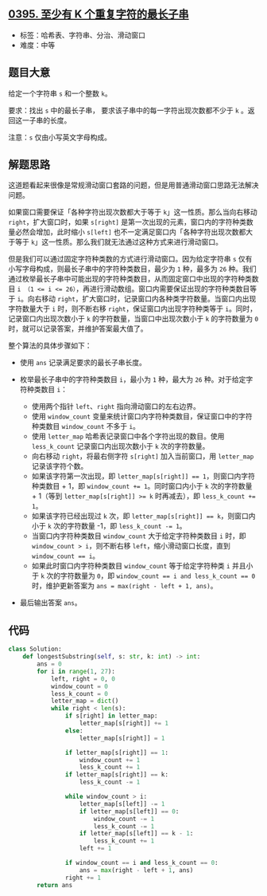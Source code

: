 ## [0395. 至少有 K 个重复字符的最长子串](https://leetcode-cn.com/problems/longest-substring-with-at-least-k-repeating-characters/)

- 标签：哈希表、字符串、分治、滑动窗口
- 难度：中等

## 题目大意

给定一个字符串 `s` 和一个整数 `k`。

要求：找出 `s` 中的最长子串， 要求该子串中的每一字符出现次数都不少于 `k` 。返回这一子串的长度。

注意：`s` 仅由小写英文字母构成。

## 解题思路

这道题看起来很像是常规滑动窗口套路的问题，但是用普通滑动窗口思路无法解决问题。

如果窗口需要保证「各种字符出现次数都大于等于 `k`」这一性质。那么当向右移动 `right`，扩大窗口时，如果 `s[right]` 是第一次出现的元素，窗口内的字符种类数量必然会增加，此时缩小 `s[left]` 也不一定满足窗口内「各种字符出现次数都大于等于 `k`」这一性质。那么我们就无法通过这种方式来进行滑动窗口。

但是我们可以通过固定字符种类数的方式进行滑动窗口。因为给定字符串 `s` 仅有小写字母构成，则最长子串中的字符种类数目，最少为 `1` 种，最多为 `26` 种。我们通过枚举最长子串中可能出现的字符种类数目，从而固定窗口中出现的字符种类数目 `i （1 <= i <= 26）`，再进行滑动数组。窗口内需要保证出现的字符种类数目等于 `i`。向右移动 `right`，扩大窗口时，记录窗口内各种类字符数量。当窗口内出现字符数量大于 `i` 时，则不断右移 `right`，保证窗口内出现字符种类等于 `i`。同时，记录窗口内出现次数小于 `k` 的字符数量，当窗口中出现次数小于 `k` 的字符数量为 `0` 时，就可以记录答案，并维护答案最大值了。

整个算法的具体步骤如下：

- 使用 `ans` 记录满足要求的最长子串长度。

- 枚举最长子串中的字符种类数目 `i`，最小为 `1` 种，最大为 `26` 种。对于给定字符种类数目 `i`：
  - 使用两个指针 `left`、`right` 指向滑动窗口的左右边界。
  - 使用 `window_count` 变量来统计窗口内字符种类数目，保证窗口中的字符种类数目 `window_count` 不多于 `i`。
  - 使用 `letter_map` 哈希表记录窗口中各个字符出现的数目。使用 `less_k_count` 记录窗口内出现次数小于 `k` 次的字符数量。
  - 向右移动 `right`，将最右侧字符 `s[right]` 加入当前窗口，用 `letter_map` 记录该字符个数。
  - 如果该字符第一次出现，即 `letter_map[s[right]] == 1`，则窗口内字符种类数目 + 1，即 `window_count += 1`。同时窗口内小于 `k` 次的字符数量 + 1（等到 `letter_map[s[right]] >= k` 时再减去），即 `less_k_count += 1`。
  - 如果该字符已经出现过 `k` 次，即 `letter_map[s[right]] == k`，则窗口内小于 `k` 次的字符数量 -1，即 `less_k_count -= 1`。
  - 当窗口内字符种类数目 `window_count` 大于给定字符种类数目 `i` 时，即 `window_count > i`，则不断右移 `left`，缩小滑动窗口长度，直到 `window_count == i`。
  - 如果此时窗口内字符种类数目 `window_count` 等于给定字符种类 `i` 并且小于 `k` 次的字符数量为 `0`，即 `window_count == i and less_k_count == 0` 时，维护更新答案为 `ans = max(right - left + 1, ans)`。
- 最后输出答案 `ans`。

## 代码

```Python
class Solution:
    def longestSubstring(self, s: str, k: int) -> int:
        ans = 0
        for i in range(1, 27):
            left, right = 0, 0
            window_count = 0
            less_k_count = 0
            letter_map = dict()
            while right < len(s):
                if s[right] in letter_map:
                    letter_map[s[right]] += 1
                else:
                    letter_map[s[right]] = 1

                if letter_map[s[right]] == 1:
                    window_count += 1
                    less_k_count += 1
                if letter_map[s[right]] == k:
                    less_k_count -= 1

                while window_count > i:
                    letter_map[s[left]] -= 1
                    if letter_map[s[left]] == 0:
                        window_count -= 1
                        less_k_count -= 1
                    if letter_map[s[left]] == k - 1:
                        less_k_count += 1
                    left += 1

                if window_count == i and less_k_count == 0:
                    ans = max(right - left + 1, ans)
                right += 1
        return ans
```

